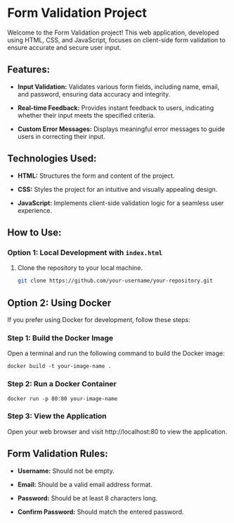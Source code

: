# Form Validation Project

Welcome to the Form Validation project! This web application, developed using HTML, CSS, and JavaScript, focuses on client-side form validation to ensure accurate and secure user input.

## Features:

- **Input Validation:** Validates various form fields, including name, email, and password, ensuring data accuracy and integrity.

- **Real-time Feedback:** Provides instant feedback to users, indicating whether their input meets the specified criteria.

- **Custom Error Messages:** Displays meaningful error messages to guide users in correcting their input.

## Technologies Used:

- **HTML:** Structures the form and content of the project.

- **CSS:** Styles the project for an intuitive and visually appealing design.

- **JavaScript:** Implements client-side validation logic for a seamless user experience.

## How to Use:

### Option 1: Local Development with `index.html`

1. Clone the repository to your local machine.

   ```bash
   git clone https://github.com/your-username/your-repository.git
## Option 2: Using Docker

If you prefer using Docker for development, follow these steps:

### Step 1: Build the Docker Image

Open a terminal and run the following command to build the Docker image:

```plaintext
docker build -t your-image-name .

```
### Step 2: Run a Docker Container

```plaintext
docker run -p 80:80 your-image-name
```
### Step 3: View the Application
Open your web browser and visit http://localhost:80 to view the application.

## Form Validation Rules:

- **Username:** Should not be empty.

- **Email:** Should be a valid email address format.

- **Password:** Should be at least 8 characters long.

- **Confirm Password:** Should match the entered password.




